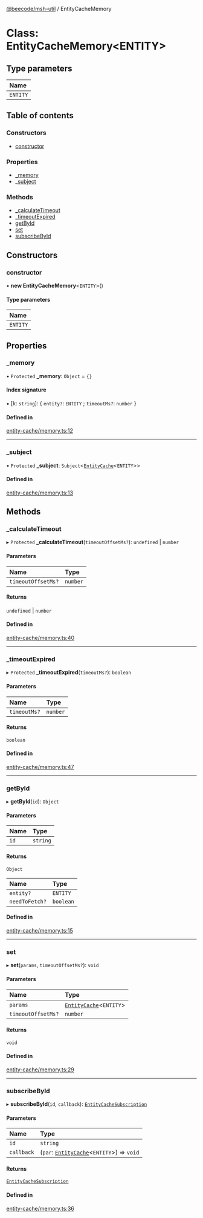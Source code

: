 [@beecode/msh-util](../README.md) / EntityCacheMemory

# Class: EntityCacheMemory<ENTITY\>

## Type parameters

| Name |
| :------ |
| `ENTITY` |

## Table of contents

### Constructors

- [constructor](EntityCacheMemory.md#constructor)

### Properties

- [\_memory](EntityCacheMemory.md#_memory)
- [\_subject](EntityCacheMemory.md#_subject)

### Methods

- [\_calculateTimeout](EntityCacheMemory.md#_calculatetimeout)
- [\_timeoutExpired](EntityCacheMemory.md#_timeoutexpired)
- [getById](EntityCacheMemory.md#getbyid)
- [set](EntityCacheMemory.md#set)
- [subscribeById](EntityCacheMemory.md#subscribebyid)

## Constructors

### constructor

• **new EntityCacheMemory**<`ENTITY`\>()

#### Type parameters

| Name |
| :------ |
| `ENTITY` |

## Properties

### \_memory

• `Protected` **\_memory**: `Object` = `{}`

#### Index signature

▪ [k: `string`]: { `entity?`: `ENTITY` ; `timeoutMs?`: `number`  }

#### Defined in

[entity-cache/memory.ts:12](https://github.com/beecode-rs/msh-util/blob/2e4fee4/src/entity-cache/memory.ts#L12)

___

### \_subject

• `Protected` **\_subject**: `Subject`<[`EntityCache`](../README.md#entitycache)<`ENTITY`\>\>

#### Defined in

[entity-cache/memory.ts:13](https://github.com/beecode-rs/msh-util/blob/2e4fee4/src/entity-cache/memory.ts#L13)

## Methods

### \_calculateTimeout

▸ `Protected` **_calculateTimeout**(`timeoutOffsetMs?`): `undefined` \| `number`

#### Parameters

| Name | Type |
| :------ | :------ |
| `timeoutOffsetMs?` | `number` |

#### Returns

`undefined` \| `number`

#### Defined in

[entity-cache/memory.ts:40](https://github.com/beecode-rs/msh-util/blob/2e4fee4/src/entity-cache/memory.ts#L40)

___

### \_timeoutExpired

▸ `Protected` **_timeoutExpired**(`timeoutMs?`): `boolean`

#### Parameters

| Name | Type |
| :------ | :------ |
| `timeoutMs?` | `number` |

#### Returns

`boolean`

#### Defined in

[entity-cache/memory.ts:47](https://github.com/beecode-rs/msh-util/blob/2e4fee4/src/entity-cache/memory.ts#L47)

___

### getById

▸ **getById**(`id`): `Object`

#### Parameters

| Name | Type |
| :------ | :------ |
| `id` | `string` |

#### Returns

`Object`

| Name | Type |
| :------ | :------ |
| `entity?` | `ENTITY` |
| `needToFetch?` | `boolean` |

#### Defined in

[entity-cache/memory.ts:15](https://github.com/beecode-rs/msh-util/blob/2e4fee4/src/entity-cache/memory.ts#L15)

___

### set

▸ **set**(`params`, `timeoutOffsetMs?`): `void`

#### Parameters

| Name | Type |
| :------ | :------ |
| `params` | [`EntityCache`](../README.md#entitycache)<`ENTITY`\> |
| `timeoutOffsetMs?` | `number` |

#### Returns

`void`

#### Defined in

[entity-cache/memory.ts:29](https://github.com/beecode-rs/msh-util/blob/2e4fee4/src/entity-cache/memory.ts#L29)

___

### subscribeById

▸ **subscribeById**(`id`, `callback`): [`EntityCacheSubscription`](../README.md#entitycachesubscription)

#### Parameters

| Name | Type |
| :------ | :------ |
| `id` | `string` |
| `callback` | (`par`: [`EntityCache`](../README.md#entitycache)<`ENTITY`\>) => `void` |

#### Returns

[`EntityCacheSubscription`](../README.md#entitycachesubscription)

#### Defined in

[entity-cache/memory.ts:36](https://github.com/beecode-rs/msh-util/blob/2e4fee4/src/entity-cache/memory.ts#L36)
